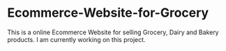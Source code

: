 # Ecommerce-Website-for-Grocery
This is a online Ecommerce Website for selling Grocery, Dairy and Bakery products. I am currently working on this project.
